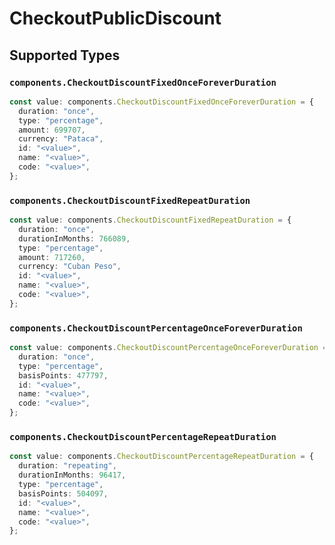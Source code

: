 # CheckoutPublicDiscount


## Supported Types

### `components.CheckoutDiscountFixedOnceForeverDuration`

```typescript
const value: components.CheckoutDiscountFixedOnceForeverDuration = {
  duration: "once",
  type: "percentage",
  amount: 699707,
  currency: "Pataca",
  id: "<value>",
  name: "<value>",
  code: "<value>",
};
```

### `components.CheckoutDiscountFixedRepeatDuration`

```typescript
const value: components.CheckoutDiscountFixedRepeatDuration = {
  duration: "once",
  durationInMonths: 766089,
  type: "percentage",
  amount: 717260,
  currency: "Cuban Peso",
  id: "<value>",
  name: "<value>",
  code: "<value>",
};
```

### `components.CheckoutDiscountPercentageOnceForeverDuration`

```typescript
const value: components.CheckoutDiscountPercentageOnceForeverDuration = {
  duration: "once",
  type: "percentage",
  basisPoints: 477797,
  id: "<value>",
  name: "<value>",
  code: "<value>",
};
```

### `components.CheckoutDiscountPercentageRepeatDuration`

```typescript
const value: components.CheckoutDiscountPercentageRepeatDuration = {
  duration: "repeating",
  durationInMonths: 96417,
  type: "percentage",
  basisPoints: 504097,
  id: "<value>",
  name: "<value>",
  code: "<value>",
};
```

